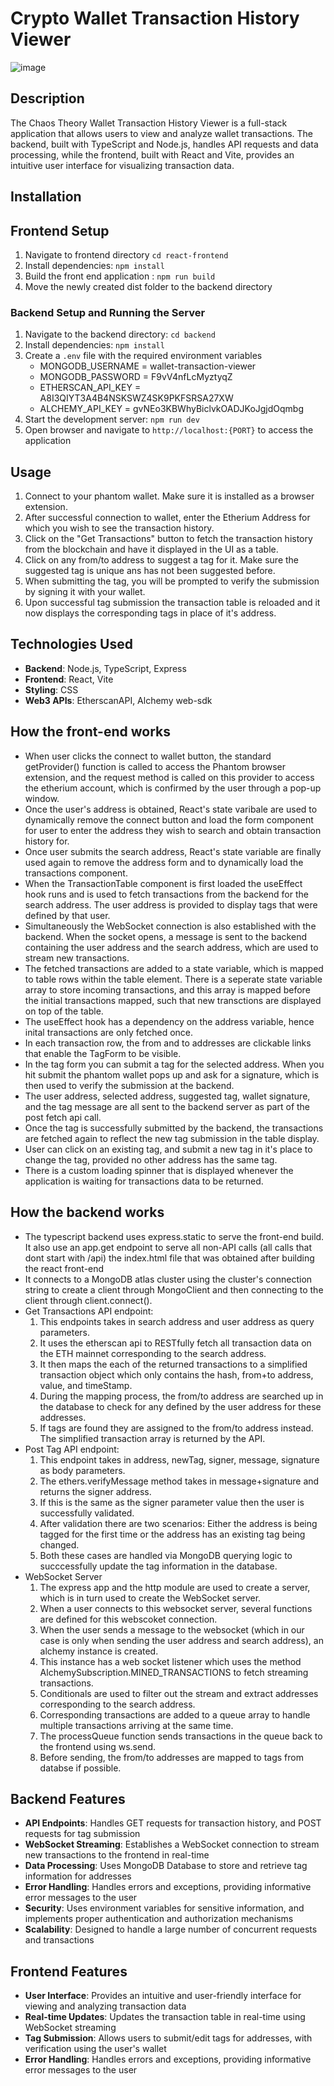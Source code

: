# Crypto Wallet Transaction History Viewer

![image](https://github.com/user-attachments/assets/4a9168cd-6002-4b3e-866e-6fea081aad1d)



## Description
The Chaos Theory Wallet Transaction History Viewer is a full-stack application that allows users to view and analyze wallet transactions. The backend, built with TypeScript and Node.js, handles API requests and data processing, while the frontend, built with React and Vite, provides an intuitive user interface for visualizing transaction data.

## Installation

## Frontend Setup
1. Navigate to frontend directory `cd react-frontend`
2. Install dependencies: `npm install`
3. Build the front end application : `npm run build`
4. Move the newly created dist folder to the backend directory

### Backend Setup and Running the Server
1. Navigate to the backend directory: `cd backend`
2. Install dependencies: `npm install`
3. Create a `.env` file with the required environment variables
    - MONGODB_USERNAME = wallet-transaction-viewer
    - MONGODB_PASSWORD = F9vV4nfLcMyztyqZ
    - ETHERSCAN_API_KEY = A8I3QIYT3A4B4NSKSWZ4SK9PKFSRSA27XW
    - ALCHEMY_API_KEY = gvNEo3KBWhyBiclvkOADJKoJgjdOqmbg
4. Start the development server: `npm run dev`
5. Open browser and navigate to `http://localhost:{PORT}` to access the application

## Usage
1. Connect to your phantom wallet. Make sure it is installed as a browser extension.
2. After successful connection to wallet, enter the Etherium Address for which you wish to see the transaction history.
3. Click on the "Get Transactions" button to fetch the transaction history from the blockchain and have it displayed in the UI as a table.
4. Click on any from/to address to suggest a tag for it. Make sure the suggested tag is unique ans has not been suggested before. 
5. When submitting the tag, you will be prompted to verify the submission by signing it with your wallet.
6. Upon successful tag submission the transaction table is reloaded and it now displays the corresponding tags in place of it's address.

## Technologies Used
- **Backend**: Node.js, TypeScript, Express
- **Frontend**: React, Vite
- **Styling**: CSS
- **Web3 APIs**: EtherscanAPI, Alchemy web-sdk

## How the front-end works
- When user clicks the connect to wallet button, the standard getProvider() function is called to access the Phantom browser extension, and the request method is called on this provider to access the etherium account, which is confirmed by the user through a pop-up window.
- Once the user's address is obtained, React's state varibale are used to dynamically remove the connect button and load the form component for user to enter the address they wish to search and obtain transaction history for.
- Once user submits the search address, React's state variable are finally used again to remove the address form and to dynamically load the transactions component.
- When the TransactionTable component is first loaded the useEffect hook runs and is used to fetch transactions from the backend for the search address. The user address is provided to display tags that were defined by that user.
- Simultaneously the WebSocket connection is also established with the backend. When the socket opens, a message is sent to the backend containing the user address and the search address, which are used to stream new transactions.
- The fetched transactions are added to a state variable, which is mapped to table rows within the table element. There is a seperate state variable array to store incoming transactions, and this array is mapped before the initial transactions mapped, such that new transctions are displayed on top of the table.
- The useEffect hook has a dependency on the address variable, hence inital transactions are only fetched once.
- In each transaction row, the from and to addresses are clickable links that enable the TagForm to be visible.
- In the tag form you can submit a tag for the selected address. When you hit submit the phantom wallet pops up and ask for a signature, which is then used to verify the submission at the backend.
- The user address, selected address, suggested tag, wallet signature, and the tag message are all sent to the backend server as part of the post fetch api call.
- Once the tag is successfully submitted by the backend, the transactions are fetched again to reflect the new tag submission in the table display.
- User can click on an existing tag, and submit a new tag in it's place to change the tag, provided no other address has the same tag.
- There is a custom loading spinner that is displayed whenever the application is waiting for transactions data to be returned.

## How the backend works
- The typescript backend uses express.static to serve the front-end build. It also use an app.get endpoint to serve all non-API calls (all calls that dont start with /api) the index.html file that was obtained after building the react front-end
- It connects to a MongoDB atlas cluster using the cluster's connection string to create a client through MongoClient and then connecting to the client through client.connect().
- Get Transactions API endpoint:
    1. This endpoints takes in search address and user address as query parameters.
    2. It uses the etherscan api to RESTfully fetch all transaction data on the ETH mainnet corresponding to the search address.
    3. It then maps the each of the returned transactions to a simplified transaction object which only contains the hash, from+to address, value, and timeStamp.
    4. During the mapping process, the from/to address are searched up in the database to check for any defined by the user address for these addresses.
    5. If tags are found they are assigned to the from/to address instead. The simplified transaction array is returned by the API.
- Post Tag API endpoint:
    1. This endpoint takes in address, newTag, signer, message, signature as body parameters.
    2. The ethers.verifyMessage method takes in message+signature and returns the signer address.
    3. If this is the same as the signer parameter value then the user is successfully validated.
    4. After validation there are two scenarios: Either the address is being tagged for the first time or the address has an existing tag being changed.
    5. Both these cases are handled via MongoDB querying logic to succcessfully update the tag information in the database.
- WebSocket Server
    1. The express app and the http module are used to create a server, which is in turn used to create the WebSocket server.
    2. When a user connects to this websocket server, several functions are defined for this webscoket connection.
    3. When the user sends a message to the websocket (which in our case is only when sending the user address and search address), an alchemy instance is created.
    4. This instance has a web socket listener which uses the method AlchemySubscription.MINED_TRANSACTIONS to fetch streaming transactions.
    5. Conditionals are used to filter out the stream and extract addresses corresponding to the search address.
    6. Corresponding transactions are added to a queue array to handle multiple transactions arriving at the same time.
    7. The processQueue function sends transactions in the queue back to the frontend using ws.send.
    8. Before sending, the from/to addresses are mapped to tags from databse if possible.

## Backend Features
- **API Endpoints**: Handles GET requests for transaction history, and POST requests for tag submission
- **WebSocket Streaming**: Establishes a WebSocket connection to stream new transactions to the frontend in real-time
- **Data Processing**: Uses MongoDB Database to store and retrieve tag information for addresses
- **Error Handling**: Handles errors and exceptions, providing informative error messages to the user
- **Security**: Uses environment variables for sensitive information, and implements proper authentication and authorization mechanisms
- **Scalability**: Designed to handle a large number of concurrent requests and transactions

## Frontend Features
- **User Interface**: Provides an intuitive and user-friendly interface for viewing and analyzing transaction data
- **Real-time Updates**: Updates the transaction table in real-time using WebSocket streaming
- **Tag Submission**: Allows users to submit/edit tags for addresses, with verification using the user's wallet
- **Error Handling**: Handles errors and exceptions, providing informative error messages to the user

